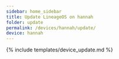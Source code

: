 ```yaml
---
sidebar: home_sidebar
title: Update LineageOS on hannah
folder: update
permalink: /devices/hannah/update/
device: hannah
---
```

{% include templates/device_update.md %}

